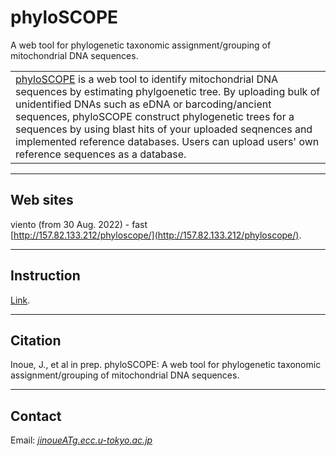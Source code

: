 # phyloSCOPE
A web tool for phylogenetic taxonomic assignment/grouping of mitochondrial DNA sequences.

<table width="200" border="0">
  <tr>
    <td><a href="http://157.82.133.212/phyloscope/" target="_blank">phyloSCOPE</a> is a web tool to identify mitochondrial DNA sequences by estimating phylgoenetic tree. By uploading bulk of unidentified DNAs such as eDNA or barcoding/ancient sequences, phyloSCOPE construct phylogenetic trees for a sequences by using blast hits of your uploaded seqnences and implemented reference databases. Users can upload users' own reference sequences as a database.
</td>
  </tr>
</table>  


---

## Web sites
viento (from 30 Aug. 2022) - fast   
[http://157.82.133.212/phyloscope/](http://157.82.133.212/phyloscope/).

<!-- 
sakura (from 30 Aug. 2022) - fast   
[http://153.126.199.44/phyloscope/](http://153.126.199.44/phyloscope/).
-->

---
## Instruction
[Link](http://133.167.86.72/phyloSCOPE/instructionJPN.html).

---
## Citation
Inoue, J., et al in prep. 
phyloSCOPE: A web tool for phylogenetic taxonomic assignment/grouping of mitochondrial DNA sequences.

---
## Contact 
Email: [_jinoueATg.ecc.u-tokyo.ac.jp_](http://www.fish-evol.org/index_eng.html)
<br />  

